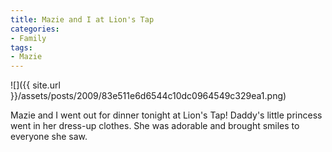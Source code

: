 ```yaml
---
title: Mazie and I at Lion's Tap
categories:
- Family
tags:
- Mazie
---
```


![]({{ site.url }}/assets/posts/2009/83e511e6d6544c10dc0964549c329ea1.png)
  



Mazie and I went out for dinner tonight at Lion's Tap! Daddy's little princess went in her dress-up clothes. She was adorable and brought smiles to everyone she saw.
